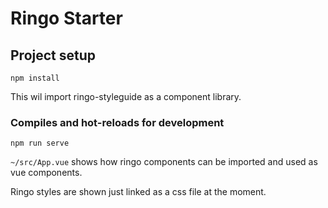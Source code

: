 # Ringo Starter

## Project setup
```
npm install
```

This wil import ringo-styleguide as a component library.

### Compiles and hot-reloads for development
```
npm run serve
```

`~/src/App.vue` shows how ringo components can be imported and used as vue components.

Ringo styles are shown just linked as a css file at the moment.